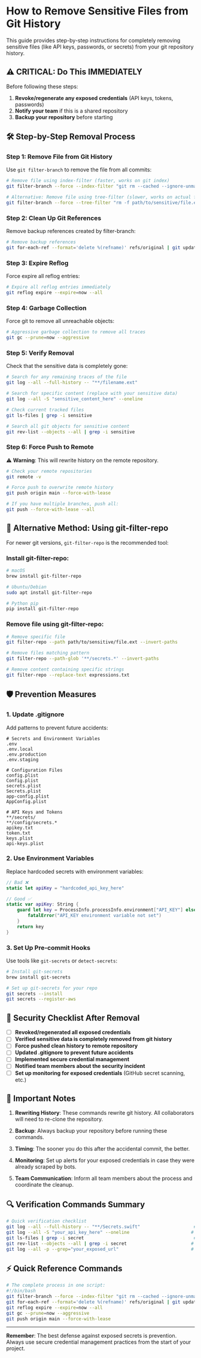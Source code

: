 # How to Remove Sensitive Files from Git History

This guide provides step-by-step instructions for completely removing sensitive files (like API keys, passwords, or secrets) from your git repository history.

## ⚠️ **CRITICAL: Do This IMMEDIATELY**

Before following these steps:
1. **Revoke/regenerate any exposed credentials** (API keys, tokens, passwords)
2. **Notify your team** if this is a shared repository
3. **Backup your repository** before starting

## 🛠️ **Step-by-Step Removal Process**

### Step 1: Remove File from Git History

Use `git filter-branch` to remove the file from all commits:

```bash
# Remove file using index-filter (faster, works on git index)
git filter-branch --force --index-filter "git rm --cached --ignore-unmatch 'path/to/sensitive/file.ext'" --prune-empty --tag-name-filter cat -- --all

# Alternative: Remove file using tree-filter (slower, works on actual files)
git filter-branch --force --tree-filter "rm -f path/to/sensitive/file.ext" --prune-empty HEAD
```

### Step 2: Clean Up Git References

Remove backup references created by filter-branch:

```bash
# Remove backup references
git for-each-ref --format='delete %(refname)' refs/original | git update-ref --stdin
```

### Step 3: Expire Reflog

Force expire all reflog entries:

```bash
# Expire all reflog entries immediately
git reflog expire --expire=now --all
```

### Step 4: Garbage Collection

Force git to remove all unreachable objects:

```bash
# Aggressive garbage collection to remove all traces
git gc --prune=now --aggressive
```

### Step 5: Verify Removal

Check that the sensitive data is completely gone:

```bash
# Search for any remaining traces of the file
git log --all --full-history -- "**/filename.ext"

# Search for specific content (replace with your sensitive data)
git log --all -S "sensitive_content_here" --oneline

# Check current tracked files
git ls-files | grep -i sensitive

# Search all git objects for sensitive content
git rev-list --objects --all | grep -i sensitive
```

### Step 6: Force Push to Remote

⚠️ **Warning**: This will rewrite history on the remote repository.

```bash
# Check your remote repositories
git remote -v

# Force push to overwrite remote history
git push origin main --force-with-lease

# If you have multiple branches, push all:
git push --force-with-lease --all
```

## 🔄 **Alternative Method: Using git-filter-repo**

For newer git versions, `git-filter-repo` is the recommended tool:

### Install git-filter-repo:
```bash
# macOS
brew install git-filter-repo

# Ubuntu/Debian
sudo apt install git-filter-repo

# Python pip
pip install git-filter-repo
```

### Remove file using git-filter-repo:
```bash
# Remove specific file
git filter-repo --path path/to/sensitive/file.ext --invert-paths

# Remove files matching pattern
git filter-repo --path-glob '**/secrets.*' --invert-paths

# Remove content containing specific strings
git filter-repo --replace-text expressions.txt
```

## 🛡️ **Prevention Measures**

### 1. Update .gitignore
Add patterns to prevent future accidents:

```gitignore
# Secrets and Environment Variables
.env
.env.local
.env.production
.env.staging

# Configuration Files
config.plist
Config.plist
secrets.plist
Secrets.plist
app-config.plist
AppConfig.plist

# API Keys and Tokens
**/secrets/
**/config/secrets.*
apikey.txt
token.txt
keys.plist
api-keys.plist
```

### 2. Use Environment Variables
Replace hardcoded secrets with environment variables:

```swift
// Bad ❌
static let apiKey = "hardcoded_api_key_here"

// Good ✅
static var apiKey: String {
    guard let key = ProcessInfo.processInfo.environment["API_KEY"] else {
        fatalError("API_KEY environment variable not set")
    }
    return key
}
```

### 3. Set Up Pre-commit Hooks
Use tools like `git-secrets` or `detect-secrets`:

```bash
# Install git-secrets
brew install git-secrets

# Set up git-secrets for your repo
git secrets --install
git secrets --register-aws
```

## 🚨 **Security Checklist After Removal**

- [ ] **Revoked/regenerated all exposed credentials**
- [ ] **Verified sensitive data is completely removed from git history**
- [ ] **Force pushed clean history to remote repository**
- [ ] **Updated .gitignore to prevent future accidents**
- [ ] **Implemented secure credential management**
- [ ] **Notified team members about the security incident**
- [ ] **Set up monitoring for exposed credentials** (GitHub secret scanning, etc.)

## 📝 **Important Notes**

1. **Rewriting History**: These commands rewrite git history. All collaborators will need to re-clone the repository.

2. **Backup**: Always backup your repository before running these commands.

3. **Timing**: The sooner you do this after the accidental commit, the better.

4. **Monitoring**: Set up alerts for your exposed credentials in case they were already scraped by bots.

5. **Team Communication**: Inform all team members about the process and coordinate the cleanup.

## 🔍 **Verification Commands Summary**

```bash
# Quick verification checklist
git log --all --full-history -- "**/Secrets.swift"                    # Should return nothing
git log --all -S "your_api_key_here" --oneline                       # Should return nothing  
git ls-files | grep -i secret                                         # Should return nothing
git rev-list --objects --all | grep -i secret                        # Should return nothing
git log --all -p --grep="your_exposed_url"                           # Should return nothing
```

## ⚡ **Quick Reference Commands**

```bash
# The complete process in one script:
#!/bin/bash
git filter-branch --force --index-filter "git rm --cached --ignore-unmatch 'path/to/file'" --prune-empty --tag-name-filter cat -- --all
git for-each-ref --format='delete %(refname)' refs/original | git update-ref --stdin
git reflog expire --expire=now --all
git gc --prune=now --aggressive
git push origin main --force-with-lease
```

---

**Remember**: The best defense against exposed secrets is prevention. Always use secure credential management practices from the start of your project. 
